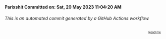 **Parixshit Committed on: Sat, 20 May 2023 11:04:20 AM** <!-- 8c380b41-40e3-4796-90bb-38ca2bff797d -->

###### This is an automated commit generated by a GitHub Actions workflow.

<div align="right"><sub><sup><a href="https://github.com/Parixshit/AutoCommit.git">Read me</a></sup></sub></div>
